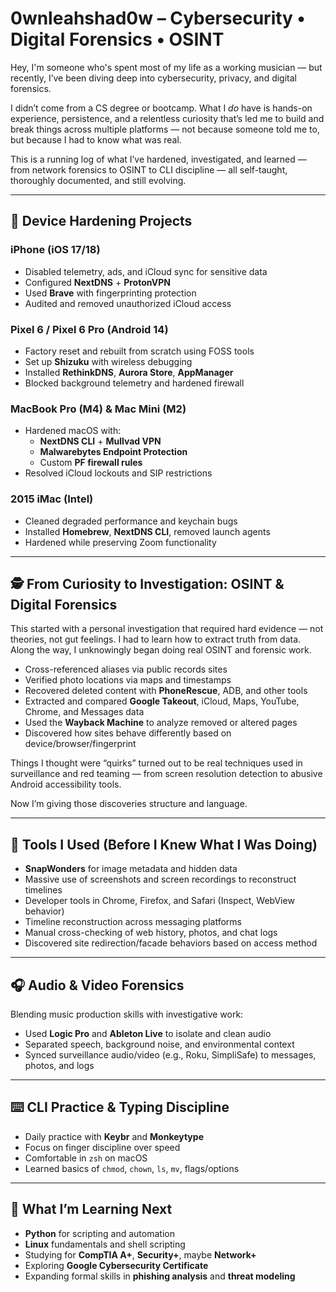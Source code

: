 # 0wnleahshad0w – Cybersecurity • Digital Forensics • OSINT

Hey, I'm someone who's spent most of my life as a working musician — but recently, I’ve been diving deep into cybersecurity, privacy, and digital forensics.

I didn’t come from a CS degree or bootcamp. What I *do* have is hands-on experience, persistence, and a relentless curiosity that’s led me to build and break things across multiple platforms — not because someone told me to, but because I had to know what was real.

This is a running log of what I’ve hardened, investigated, and learned — from network forensics to OSINT to CLI discipline — all self-taught, thoroughly documented, and still evolving.

---

## 🔐 Device Hardening Projects

### iPhone (iOS 17/18)
- Disabled telemetry, ads, and iCloud sync for sensitive data  
- Configured **NextDNS** + **ProtonVPN**  
- Used **Brave** with fingerprinting protection  
- Audited and removed unauthorized iCloud access  

### Pixel 6 / Pixel 6 Pro (Android 14)
- Factory reset and rebuilt from scratch using FOSS tools  
- Set up **Shizuku** with wireless debugging  
- Installed **RethinkDNS**, **Aurora Store**, **AppManager**  
- Blocked background telemetry and hardened firewall  

### MacBook Pro (M4) & Mac Mini (M2)
- Hardened macOS with:
  - **NextDNS CLI** + **Mullvad VPN**  
  - **Malwarebytes Endpoint Protection**  
  - Custom **PF firewall rules**  
- Resolved iCloud lockouts and SIP restrictions  

### 2015 iMac (Intel)
- Cleaned degraded performance and keychain bugs  
- Installed **Homebrew**, **NextDNS CLI**, removed launch agents  
- Hardened while preserving Zoom functionality  

---

## 🕵️ From Curiosity to Investigation: OSINT & Digital Forensics

This started with a personal investigation that required hard evidence — not theories, not gut feelings. I had to learn how to extract truth from data. Along the way, I unknowingly began doing real OSINT and forensic work.

- Cross-referenced aliases via public records sites  
- Verified photo locations via maps and timestamps  
- Recovered deleted content with **PhoneRescue**, ADB, and other tools  
- Extracted and compared **Google Takeout**, iCloud, Maps, YouTube, Chrome, and Messages data  
- Used the **Wayback Machine** to analyze removed or altered pages  
- Discovered how sites behave differently based on device/browser/fingerprint  

Things I thought were “quirks” turned out to be real techniques used in surveillance and red teaming — from screen resolution detection to abusive Android accessibility tools.

Now I’m giving those discoveries structure and language.

---

## 🧰 Tools I Used (Before I Knew What I Was Doing)

- **SnapWonders** for image metadata and hidden data  
- Massive use of screenshots and screen recordings to reconstruct timelines  
- Developer tools in Chrome, Firefox, and Safari (Inspect, WebView behavior)  
- Timeline reconstruction across messaging platforms  
- Manual cross-checking of web history, photos, and chat logs  
- Discovered site redirection/facade behaviors based on access method  

---

## 🎧 Audio & Video Forensics

Blending music production skills with investigative work:

- Used **Logic Pro** and **Ableton Live** to isolate and clean audio  
- Separated speech, background noise, and environmental context  
- Synced surveillance audio/video (e.g., Roku, SimpliSafe) to messages, photos, and logs  

---

## ⌨️ CLI Practice & Typing Discipline

- Daily practice with **Keybr** and **Monkeytype**  
- Focus on finger discipline over speed  
- Comfortable in `zsh` on macOS  
- Learned basics of `chmod`, `chown`, `ls`, `mv`, flags/options  

---

## 🚧 What I’m Learning Next

- **Python** for scripting and automation  
- **Linux** fundamentals and shell scripting  
- Studying for **CompTIA A+**, **Security+**, maybe **Network+**  
- Exploring **Google Cybersecurity Certificate**  
- Expanding formal skills in **phishing analysis** and **threat modeling**
